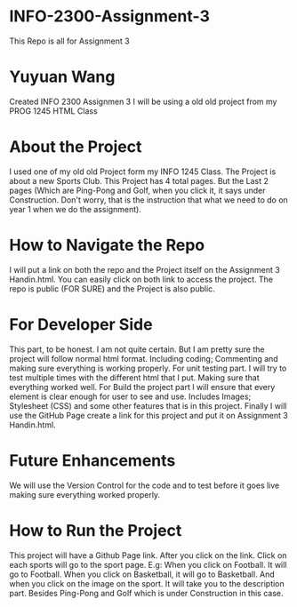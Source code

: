 # INFO-2300-Assignment-3
This Repo is all for Assignment 3

# Yuyuan Wang 
Created INFO 2300 Assignmen 3
I will be using a old old project from my PROG 1245 HTML Class


# About the Project
I used one of my old old Project form my INFO 1245 Class. The Project is about a new Sports Club. This Project has 4 total pages. But the Last 2 pages (Which are Ping-Pong and Golf, when you click it, it says under Construction. Don't worry, that is the instruction that what we need to do on year 1 when we do the assignment).

# How to Navigate the Repo
I will put a link on both the repo and the Project itself on the Assignment 3 Handin.html. You can easily click on both link to access the project. The repo is public (FOR SURE) and the Project is also public.

# For Developer Side

This part, to be honest. I am not quite certain. But I am pretty sure the project will follow normal html format. Including coding; Commenting and making sure everything is working properly. For unit testing part. I will try to test multiple times with the different html that I put. Making sure that everything worked well. For Build the project part I will ensure that every element is clear enough for user to see and use. Includes Images; Stylesheet (CSS) and some other features that is in this project. Finally I will use the GitHub Page create a link for this project and put it on Assignment 3 Handin.html.

# Future Enhancements
We will use the Version Control for the code and to test before it goes live making sure everything worked properly.

# How to Run the Project
This project will have a Github Page link. After you click on the link. Click on each sports will go to the sport page. E.g: When you click on Football. It will go to Football. When you click on Basketball, it will go to Basketball. And when you click on the image on the sport. It will take you to the description part. Besides Ping-Pong and Golf which is under Construction in this case.
